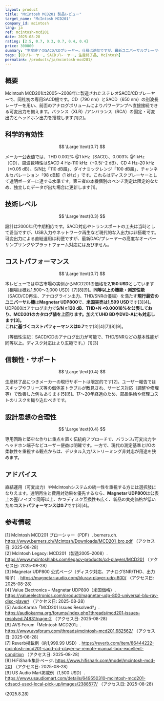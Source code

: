 ```yaml
---
layout: product
title: "McIntosh MCD201 製品レビュー"
target_name: "McIntosh MCD201"
company_id: mcintosh
lang: ja
ref: mcintosh-mcd201
date: 2025-08-28
rating: [2.5, 0.7, 0.3, 0.7, 0.4, 0.4]
price: 300000
summary: "生産終了のSACD/CDプレーヤー。仕様は適切ですが、最新ユニバーサルプレーヤーに対しコストパフォーマンスが劣ります"
tags: [CDプレーヤー, SACDプレーヤー, 生産終了品, McIntosh]
permalink: /products/ja/mcintosh-mcd201/
---
```


## 概要

McIntosh MCD201は2005〜2008年に製造されたステレオSACD/CDプレーヤーで、同社初の専用SACD機です。CD（790 nm）とSACD（650 nm）の別波長レーザーを用い、前面のアナログボリュームによりパワーアンプへ直接接続できる可変出力を備えます。バランス（XLR）/アンバランス（RCA）の固定・可変出力とヘッドホン出力を搭載します[1][2]。

## 科学的有効性

$$ \Large \text{0.7} $$

メーカー公表値では、THD 0.002% @1 kHz（SACD）、0.003% @1 kHz（CD）、周波数特性はSACD 4 Hz–110 kHz（+0.5/−2 dB）、CD 4 Hz–20 kHz（±0.05 dB）、S/N比「110 dB超」、ダイナミックレンジ「100 dB超」、チャンネルセパレーション「98 dB超（1 kHz）」です。これらはディスクプレーヤーとして透明ボーダーに達する水準です。第三者の本機個別のベンチ測定は限定的なため、独立したデータが出た場合に更新します[1]。

## 技術レベル

$$ \Large \text{0.3} $$

設計は2000年代中期相応です。SACD対応やトランスポートの工夫は当時として妥当ですが、USB入力やネットワーク再生など現代的な入出力は非搭載です。可変出力による直結運用は利便ですが、最新DAC/プレーヤーの高度なオーバーサンプリングやプラットフォーム対応には及びません。

## コストパフォーマンス

$$ \Large \text{0.7} $$

本レビューでは中古市場の実例からMCD201の価格を**2,150 USD**としています（相場は概ね1,500〜3,000 USD）[7][8][9]。**同等以上の機能・測定性能**（SACD/CD再生、アナログライン出力、THD/SNRの優越）を満たす**現行最安のユニバーサル機**は**Magnetar UDP800**で、**米国実売は1,599 USD**です[3][4]。UDP800はアナログ出力で**S/N ≥120 dB**、**THD+N <0.00018%**を公表しており、MCD201のカタログ値を上回ります。加えてUHD BDやDVD-Aにも対応します[3]。  
これに基づくコストパフォーマンスは**0.7**です[3][4][7][8][9]。

（等価性注記：SACD/CDのアナログ出力が可能で、THD/SNRなどの基本性能が同等以上。ディスク対応はより広範です。）[1][3]

## 信頼性・サポート

$$ \Large \text{0.4} $$

生産終了品につきメーカーの現行サポートは限定的です[2]。ユーザー報告ではスキップやフリーズ等の個体差トラブルが散見され、サービス対応（調整や修理等）で改善した例もあります[5][6]。17〜20年経過のため、部品供給や修理コストのリスクを織り込むべきです。

## 設計思想の合理性

$$ \Large \text{0.4} $$

専用回路と堅牢な作りに重点を置く伝統的アプローチで、バランス/可変出力やヘッドホン端子などユーザー便益は明確です。一方で、現代の測定基準とI/Oの柔軟性を重視する観点からは、デジタル入力/ストリーミング非対応が用途を狭めます。

## アドバイス

直結運用（可変出力）やMcIntoshシステムの統一性を重視する方には選択肢になりえます。透明再生と費用対効果を優先するなら、**Magnetar UDP800**は公表上の歪/ノイズで同等以上、かつディスク互換性も広く、新品の実売価格が低いため**コストパフォーマンスは0.7**です[3][4]。

## 参考情報

[1] McIntosh MCD201 ブローシャー（PDF）. berners.ch. https://www.berners.ch/McIntosh/Downloads/MCD201_bro.pdf （アクセス日: 2025-08-28）  
[2] McIntosh Legacy: MCD201（製造2005–2008）. https://www.mcintoshlabs.com/legacy-products/cd-players/MCD201 （アクセス日: 2025-08-28）  
[3] Magnetar UDP800 公式ページ（ディスク対応、アナログSNR/THD、出力端子）. https://magnetar-audio.com/bluray-player-udp-800/ （アクセス日: 2025-08-28）  
[4] Value Electronics – Magnetar UDP800（米国価格）. https://valueelectronics.com/product/magnetar-udp-800-universal-blu-ray-disc-player/ （アクセス日: 2025-08-28）  
[5] AudioKarma「MCD201 Issues Resolved?」. https://audiokarma.org/forums/index.php?threads/mcd201-issues-resolved.74831/page-2 （アクセス日: 2025-08-28）  
[6] AVS Forum「McIntosh MCD201」. https://www.avsforum.com/threads/mcintosh-mcd201.682562/ （アクセス日: 2025-08-28）  
[7] Reverb掲載例（約1,999.99 USD）. https://reverb.com/item/86444222-mcintosh-mcd201-sacd-cd-player-w-remote-manual-box-excellent-condition （アクセス日: 2025-08-28）  
[8] HiFiShark集計ページ. https://www.hifishark.com/model/mcintosh-mcd-201 （アクセス日: 2025-08-28）  
[9] US Audio Mart掲載例（1,500 USD）. https://www.usaudiomart.com/details/649550310-mcintosh-mcd201-cdsacd-used-local-pick-up/images/2388577/ （アクセス日: 2025-08-28）

(2025.8.28)

